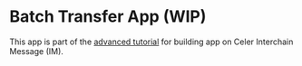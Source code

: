 # Batch Transfer App (WIP)

This app is part of the [advanced tutorial](https://im-docs.celer.network/integration-guide-advanced) for building app on Celer Interchain Message (IM).
